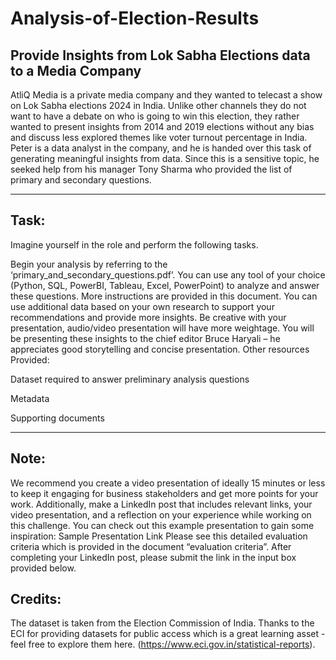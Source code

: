 # Analysis-of-Election-Results
## Provide Insights from Lok Sabha Elections data to a Media Company
AtliQ Media is a private media company and they wanted to telecast a show on Lok Sabha elections 2024 in India. Unlike other channels they do not want to have a debate on who is going to win this election, they rather wanted to present insights from 2014 and 2019 elections without any bias and discuss less explored themes like voter turnout percentage in India.  Peter is a data analyst in the company, and he is handed over this task of generating meaningful insights from data. Since this is a sensitive topic, he seeked help from his manager Tony Sharma who provided the list of primary and secondary questions.

---------------------------------------------------------------------------------------------------------------------------------------------------------------------------------------------------------------------------

## Task: 

Imagine yourself in the role and perform the following tasks. 

Begin your analysis by referring to the ‘primary_and_secondary_questions.pdf’. You can use any tool of your choice (Python, SQL, PowerBI, Tableau, Excel, PowerPoint) to analyze and answer these questions. More instructions are provided in this document. 
You can use additional data based on your own research to support your recommendations and provide more insights. 
Be creative with your presentation, audio/video presentation will have more weightage. You will be presenting these insights to the chief editor Bruce Haryali – he appreciates good storytelling and concise presentation. 
Other resources Provided: 

Dataset required to answer preliminary analysis questions
 
Metadata
 
Supporting documents
 
---------------------------------------------------------------------------------------------------------------------------------------------------------------------------------------------------------------------------
## Note: 

We recommend you create a video presentation of ideally 15 minutes or less to keep it engaging for business stakeholders and get more points for your work. Additionally, make a LinkedIn post that includes relevant links, your video presentation, and a reflection on your experience while working on this challenge. 
You can check out this example presentation to gain some inspiration: Sample Presentation Link 
Please see this detailed evaluation criteria which is provided in the document “evaluation criteria”. 
After completing your LinkedIn post, please submit the link in the input box provided below. 

## Credits: 
The dataset is taken from the Election Commission of India. Thanks to the ECI for providing datasets for public access which is a great learning asset - feel free to explore them here. (https://www.eci.gov.in/statistical-reports).  
